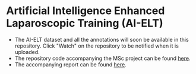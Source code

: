 # Artificial Intelligence Enhanced Laparoscopic Training (AI-ELT)

- The AI-ELT dataset and all the annotations will soon be available in this repository. Click "Watch" on the repository to be notified when it is uploaded.
- The repository code accompanying the MSc project can be found [here](https://github.com/omariosc/msc-surgical-tool-tracking/).
- The accompanying report can be found [here](https://github.com/omariosc/msc-report/).

